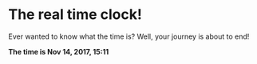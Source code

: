 # The real time clock!

Ever wanted to know what the time is? Well, your journey is about to end!

**The time is Nov 14, 2017, 15:11**